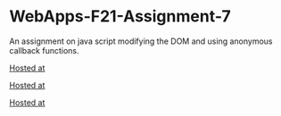 # WebApps-F21-Assignment-7
An assignment on java script modifying the DOM and using anonymous callback functions.

[Hosted at](https://44-563-webapps-f21.github.io/webapps-f21-assignment-7-NalatiRavali/search.html)

[Hosted at](https://44-563-webapps-f21.github.io/webapps-f21-assignment-7-NalatiRavali/reaction.html)

[Hosted at](https://44-563-webapps-f21.github.io/webapps-f21-assignment-7-NalatiRavali/stack.html)
